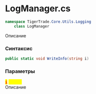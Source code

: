 
# LogManager.cs
```csharp
namespace TigerTrade.Core.Utils.Logging  
    class LogManager
```

Описание

### Синтаксис
```csharp
public static void WriteInfo(string i)
```

### Параметры
<mark style="color:red;">**`i`**</mark> <mark style="color:yellow;">`string`</mark>  
 Описание  
  

                    
                    